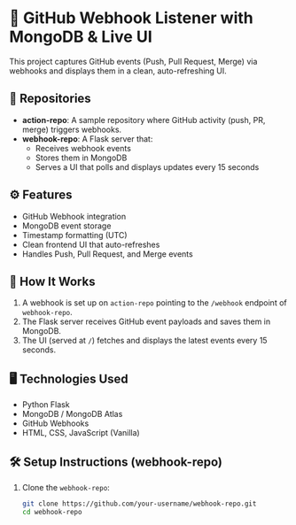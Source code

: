 # 🔔 GitHub Webhook Listener with MongoDB & Live UI

This project captures GitHub events (Push, Pull Request, Merge) via webhooks and displays them in a clean, auto-refreshing UI.

## 📁 Repositories

- **action-repo**: A sample repository where GitHub activity (push, PR, merge) triggers webhooks.
- **webhook-repo**: A Flask server that:
  - Receives webhook events
  - Stores them in MongoDB
  - Serves a UI that polls and displays updates every 15 seconds

## ⚙️ Features

- GitHub Webhook integration
- MongoDB event storage
- Timestamp formatting (UTC)
- Clean frontend UI that auto-refreshes
- Handles Push, Pull Request, and Merge events

## 🧪 How It Works

1. A webhook is set up on `action-repo` pointing to the `/webhook` endpoint of `webhook-repo`.
2. The Flask server receives GitHub event payloads and saves them in MongoDB.
3. The UI (served at `/`) fetches and displays the latest events every 15 seconds.

## 🖥️ Technologies Used

- Python Flask
- MongoDB / MongoDB Atlas
- GitHub Webhooks
- HTML, CSS, JavaScript (Vanilla)

## 🛠️ Setup Instructions (webhook-repo)

1. Clone the `webhook-repo`:
   ```bash
   git clone https://github.com/your-username/webhook-repo.git
   cd webhook-repo
